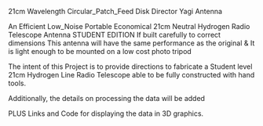 21cm Wavelength  Circular_Patch_Feed  Disk  Director Yagi  Antenna 

An Efficient    Low_Noise Portable   Economical
21cm Neutral Hydrogen Radio Telescope
Antenna STUDENT EDITION
If built carefully to correct dimensions
This antenna will have the same
performance as the original
& 
It is light enough to be mounted on a
low cost photo tripod 

The intent of this Project is to provide directions to fabricate a Student level 21cm Hydrogen Line
Radio Telescope able to be fully constructed with hand tools. 

Additionally, the details on processing the data will be added 

PLUS
Links and Code for displaying the data in 3D graphics.
